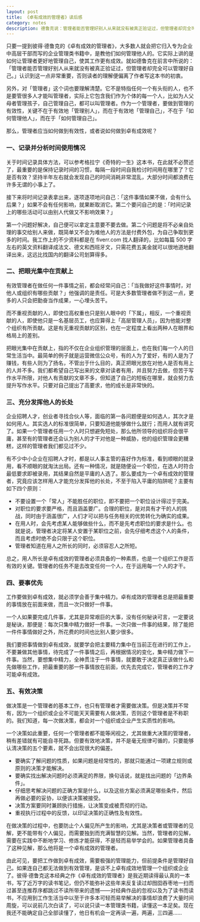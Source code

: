 ```yaml
---
layout: post
title: 《卓有成效的管理者》读后感
category: notes
description: 德鲁克说：管理者能否管理好别人从来就没有被真正验证过，但管理者却完全可以管理好自己。
---
```


只要一提到彼得·德鲁克的《卓有成效的管理者》，大多数人就会把它归入专为企业中高层干部而写的企业管理类书籍中，是教他们如何管理他人的。它实际上讲的是如何让管理者更好地管理自己，使其工作更有成效。就如德鲁克在前言中所说的：「管理者能否管理好别人从来就没有被真正验证过，但管理者却完全可以管理好自己。」认识到这一点非常重要，否则读者的理解便偏离了作者写这本书的初衷。

另外，对「管理者」这个词也要理解清楚。它不是特指任何一个有头衔的人，也不是要管很多人才能叫管理者，实际上它包含我们作为个体的每一个人，比如为人父母者管理孩子，自己管理自己，都可以叫管理者。作为一个管理者，要做到管理的有效性，关键不在于有效地「管理别人」，而在于有效地「管理自己」，不在于「如何管理他人」，而在于「如何管理自己」。

那么，管理者应当如何做到有效性，或者说如何做到卓有成效呢？

### 一、记录并分析时间使用情况

关于时间记录具体方法，可以参考格拉宁《奇特的一生》这本书，在此就不必赘述了，最重要的是保持记录时间的习惯，每隔一段时间自我检讨时间用在哪里了？它是否有效？坚持半年左右就会发现自己的时间消耗非常混乱，大部分时间都浪费在许多无谓的小事上了。

接下来将时间记录表拿出来，逐项逐项地问自己：「这件事情如果不做，会有什么后果？」如果不会有任何影响，就果断取消它。第二个要问自己的是：「时间记录上的哪些活动可以由别人代做又不影响效果？」

第一个问题好解决，自己便可以拿定主意要不要去做。第二个问题是将不必亲自处理的事交给别人来做，既简单又不会为难他人的方法是付费外包，为自己争取到更多的时间。我工作上的不少资料都是在 fiverr.com 找人翻译的，比如每篇 500 字左右的英文资料翻译成法文、德文和西班牙文，只需花费五美金就可以很地道地翻译出来，这远比找国内的翻译公司划算得多。

### 二、把眼光集中在贡献上

有效管理者在做任何一件事情之前，都会经常问自己：「当我做好这件事情时，对他人或组织有哪些贡献？」他强调的是责任。可是大多数管理者做不到这一点，更多的人只会把勤奋当作成果，一心埋头苦干。

而不重视贡献的人，即使位高权重也只是别人眼中的「下属」，相反，一个重视贡献的人，即使他只是一名基层员工，也应算得上「高层管理人员」，因为他能对整个组织有所贡献。这是有无重视贡献的区别，也在一定程度上看出两种人在眼界和格局上的差别。

把眼光集中在贡献上，指的不仅在企业组织管理的层面上，也在我们每一个人的日常生活当中。最简单的例子就是运营微信公众号，有的人为了爱好，有的人是为了赚钱，有些人则为了扬名，不管出于什么目的，真正把眼光放在对他人是否有用上的人并不多。我们都希望自己写出来的文章对读者有用，并且努力去做，但苦于写作水平所限，对他人有贡献的文章不多，但知道了自己的短板在哪里，就会努力去提升写作水平。只要对自己提出了高要求，他的成长是非常快的。

### 三、充分发挥他人的长处

企业招聘人才，创业者寻找合伙人等，面临的第一各问题便是如何选人，其次才是如何用人。其实选人的标准很简单，只要知道他能够做什么就行；而用人就有讲究了。如果一个管理者任用一个人时只想避免短处，那么他所领导的组织将会很平庸，甚至有的管理者还会认为别人的才干对他是一种威胁，他的组织管理会更糟糕，这样的管理者我们都见过不少。

有不少中小企业在招聘人才时，都是以人事主管的喜好作为标准，看到顺眼的就录用，看不顺眼的就淘汰出局。还有一种情况，就是随便设一个职位，在选人时符合最低要求即被录用，其结果自然是平庸的人选了。那么要成为一个卓有成效的管理者，究竟应该怎样用人才能充分发挥他的长处，不至于陷入平庸的陷阱呢？主要有如下四个原则： 

- 不要设置一个「常人」不能胜任的职位，即不要把一个职位设计得过于完美。 
- 对职位的要求要严格，而且涵盖要广。合理的职位，是对具有才干的人的挑战，同时由于涵盖很广，人们才可以把与任务相关的优势转化为确实的成果。 
- 在用人时，会先考虑某人能够做些什么，而不是先考虑职位的要求是什么。也就是说，管理者决定将某人安置于某职位之前，会先仔细考虑这个人的条件，而且考虑时绝不会只限于这个职位。 
- 管理者知道在用人之所长的同时，必须容忍人之所短。

总之，用人所长是卓有成效的管理者必须具备的一种素质，也是一个组织工作是否有效的关键。管理者的任务不是去改变任何一个人，在于运用每一个人的才干。

### 四、要事优先

工作要做到卓有成效，就必须学会善于集中精力。卓有成效的管理者总是把最重要的事情放在前面来做，而且一次只做好一件事。

一个人如果要完成几件事，尤其是异常艰巨的大事，没有任何秘诀可言，一定要说是秘诀，那便是：每次只集中精力做好一件事。一次只做一件事的结果，除了能把一件件事情做好之外，所花费的时间也比别人要少很多。

我们要把事情做到卓有成效，就要学会把主要精力集中在当前正在进行的工作上，不要兼做其他事情，待完成了一件事情之后，再根据情况的变化，集中精力做下一件事。当然，要想集中精力，全神贯注于一件事情，就要敢于决定真正该做什么和先做哪些工作，把最重要的那一件事情放在前面，优先去完成它，管理者的工作才可能卓有成效。

### 五、有效决策

做决策是一个管理者的基本工作，也只有管理者才需要做决策。但是决策并不常有，因为一个组织或企业不可能天天需要有人做决策，否则这个管理者是不称职的。我们知道，每一次做决策，都会对一个组织或企业产生实质性的影响。

一个决策如此重要，任何一个管理者都不能等闲视之，尤其做重大决策的管理者，稍有差错就有可能自寻死路。但要有效地决策，并不是毫无规律可循的，只要能够认清决策的五个要素，就不会出现很大的偏差。 

- 要确实了解问题的性质，如果问题是经常性的，那就只能通过一项建立规则或原则的决策才能解决。 
- 要确实找出解决问题时必须满足的界限，换句话说，就是找出问题的「边界条件」。 
- 仔细思考解决问题的正确方案是什么，以及这些方案必须满足哪些条件，然后再做必要的妥协，以便该决策被接受。 
- 决策方案要同时兼顾执行措施，让决策变成被贯彻的行动。 
- 重视执行过程中的反馈，以印证决策的正确性及有效性。

在做决策的过程中，也要防止个人偏见所产生的影响，尤其是决策者或管理者的见解，更不能带有个人偏见，而需要独到而充满智慧的见解。当然，管理者的见解，需要在实践中不断地学习、修炼才能获得，不是轻而易举学会的。如果管理者具备了这种见解，那么他将是一个卓有成效的管理者。

由此可见，要把工作做到卓有成效，需要极强的管理能力，但前提条件是管理好自己。如果连自己都无法做到有效管理，是谈不上卓有成效地管理一个组织或企业了。彼得·德鲁克这本经典之作《卓有成效的管理者》是我近期读得最认真的一本书，写了近万字的读书笔记，但仍不能弥补这些年来反复读过却囫囵吞枣地一扫而过甚至连推荐序都跳过不读所带来的遗憾——对经典作品的忽视以及为了读书而读书，不应用到工作生活当中以至于许多本可轻而易举解决的事情却浪费了大量时间周旋，可以说前几次白读了，可以说只读一本管理类书籍，读懂这一本足矣。现在我还不能确定自己全部读懂了，他日有机会一定再读一遍，两遍，三四遍……
